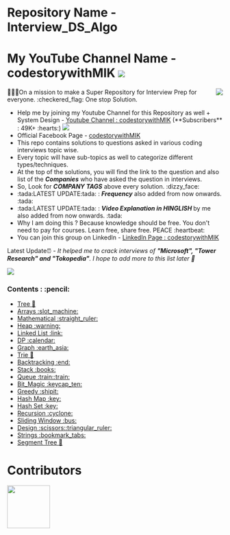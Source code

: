 # Repository Name - Interview_DS_Algo
# My YouTube Channel Name - codestorywithMIK <img src="https://github.com/MAZHARMIK/Interview_DS_Algo/blob/master/icons8-youtube.gif"/>

<img src="https://github.com/MAZHARMIK/Interview_DS_Algo/blob/master/codestorywithmik.png" align="right" /> 
🦸🏻‍♂️On a mission to make a Super Repository for Interview Prep for everyone. :checkered_flag: One stop Solution.  
<ul>
 <li> Help me by joining my Youtube Channel for this Repository as well + System Design - <a href="https://www.youtube.com/channel/UCaw58edcO3ZqMw76Bvs0kGQ">Youtube Channel : codestorywithMIK</a> (**Subscribers** : 49K+ :hearts:) <img src="https://github.com/MAZHARMIK/Interview_DS_Algo/blob/master/icons8-youtube.gif"/>  
 <li>Official Facebook Page - <a href="https://www.facebook.com/profile.php?id=100090524295846">codestorywithMIK</a></li>
 <li>This repo contains solutions to questions asked in various coding interviews topic wise.</li>
 <li>Every topic will have sub-topics as well to categorize different types/techniques.</li>
 <li>At the top of the solutions, you will find the link to the question and also list of the <strong><em>Companies</em></strong> who have asked the question in interviews.</li>
 <li>So, Look for <strong><em>COMPANY TAGS</em></strong> above every solution. :dizzy_face:</li>
 <li>:tada:LATEST UPDATE:tada: : <strong><em>Frequency</em></strong> also added from now onwards. :tada:</li>
 <li>:tada:LATEST UPDATE:tada: : <strong><em>Video Explanation in HINGLISH </em></strong> by me also added from now onwards. :tada:</li>
 <li> Why I am doing this ? Because knowledge should be free. You don't need to pay for courses. Learn free, share free. PEACE :heartbeat:</li>
 <li> You can join this group on LinkedIn - <a href="https://www.linkedin.com/groups/12559380/">LinkedIn Page : codestorywithMIK</a></li>
</ul>
Latest Update⏰  -  
<em>It helped me to crack interviews of <strong>"Microsoft", "Tower Research" and "Tokopedia"</strong>. I hope to add more to this list later 🙂</em>

![](https://komarev.com/ghpvc/?username=MAZHARMIK)

<!-- Visitor Count : ![Visitor Count](https://profile-counter.glitch.me/{MAZHARMIK}/count.svg) -->
 
<h3>Contents : :pencil:</h3>
<ul>
  <li><a href="https://github.com/MAZHARMIK/Interview_DS_Algo/tree/master/Tree">Tree 🌳</a></li>
  <li><a href="https://github.com/MAZHARMIK/Interview_DS_Algo/tree/master/Arrays"> Arrays :slot_machine:</a></li>
  <li><a href="https://github.com/MAZHARMIK/Interview_DS_Algo/tree/master/Mathematical">Mathematical :straight_ruler:</a></li>
  <li><a href="https://github.com/MAZHARMIK/Interview_DS_Algo/tree/master/Heap">Heap :warning:</a></li>
  <li><a href="https://github.com/MAZHARMIK/Interview_DS_Algo/tree/master/Linked%20List">Linked List :link:</a></li>
  <li><a href="https://github.com/MAZHARMIK/Interview_DS_Algo/tree/master/DP">DP :calendar:</a></li>
  <li><a href="https://github.com/MAZHARMIK/Interview_DS_Algo/tree/master/Graph">Graph :earth_asia:</a></li>
  <li><a href="https://github.com/MAZHARMIK/Interview_DS_Algo/tree/master/Trie">Trie 🌳</a></li>
  <li><a href="https://github.com/MAZHARMIK/Interview_DS_Algo/tree/master/Backtracking">Backtracking :end:</a></li>
  <li><a href="https://github.com/MAZHARMIK/Interview_DS_Algo/tree/master/Stack">Stack :books:</a></li>
 <li><a href="https://github.com/MAZHARMIK/Interview_DS_Algo/tree/master/Queue">Queue :train::train:</a></li>
  <li><a href="https://github.com/MAZHARMIK/Interview_DS_Algo/tree/master/Bit_Magic">Bit_Magic :keycap_ten:</a></li>
  <li><a href="https://github.com/MAZHARMIK/Interview_DS_Algo/tree/master/Greedy">Greedy :shipit:</a></li>
  <li><a href="https://github.com/MAZHARMIK/Interview_DS_Algo/tree/master/HashMap">Hash Map :key:</a></li>
  <li><a href="https://github.com/MAZHARMIK/Interview_DS_Algo/tree/master/HashSet">Hash Set :key:</a></li>
  <li><a href="https://github.com/MAZHARMIK/Interview_DS_Algo/tree/master/Recursion">Recursion :cyclone:</a></li>
  <li><a href="https://github.com/MAZHARMIK/Interview_DS_Algo/tree/master/Sliding%20Window">Sliding Window :bus:</a></li>
  <li><a href="https://github.com/MAZHARMIK/Interview_DS_Algo/tree/master/Design">Design :scissors::triangular_ruler:</a></li>
  <li><a href="https://github.com/MAZHARMIK/Interview_DS_Algo/tree/master/strings">Strings :bookmark_tabs:</a></li>
  <li><a href="https://github.com/MAZHARMIK/Interview_DS_Algo/tree/master/Segment%20Tree">Segment Tree 🌳</a></li>
</ul>



# Contributors

<!-- ALL-CONTRIBUTORS-LIST:START - Do not remove or modify this section -->
 [<img src="https://avatars0.githubusercontent.com/u/17107752?s=400&v=4" width="100px;"/>](https://github.com/MAZHARMIK)
<!-- ALL-CONTRIBUTORS-LIST:END -->
